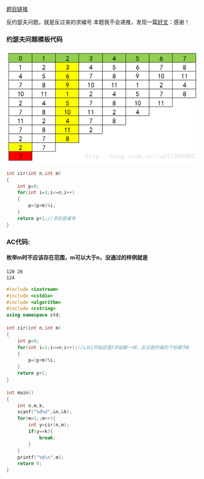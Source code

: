 [题目链接](http://codevs.cn/problem/2286/)

反约瑟夫问题，就是反过来的求编号
本题我不会递推，发现一篇[好文](https://blog.csdn.net/u011500062/article/details/72855826)：感谢！



### 约瑟夫问题模板代码
![](https://github.com/BinGYiZhanG/aoapc-book/blob/master/To%20Be%20a%20ACMer/Images/20170604001714345.png)
```cpp
int cir(int n,int m)
{
    int p=0;
    for(int i=2;i<=n;i++)
    {
        p=(p+m)%i;
    }
    return p+1;//求的是编号
}

```

### AC代码:
#### 枚举m时不应该存在范围，m可以大于n，没通过的样例就是
```
120 26 
124
```
```cpp
#include <iostream>
#include <cstdio>
#include <algorithm>
#include <cstring>
using namespace std;

int cir(int n,int m)
{
    int p=0;
    for(int i=1;i<=n;i++)///i从1开始还是2开始都一样，反正胜利者的下标都为0
    {
        p=(p+m)%i;
    }
    return p+1;
}

int main()
{
    int n,m,k;
    scanf("%d%d",&n,&k);
    for(m=1;;m++){
        int y=cir(n,m);
        if(y==k){
            break;
        }
    }
    printf("%d\n",m);
    return 0;
}
```

